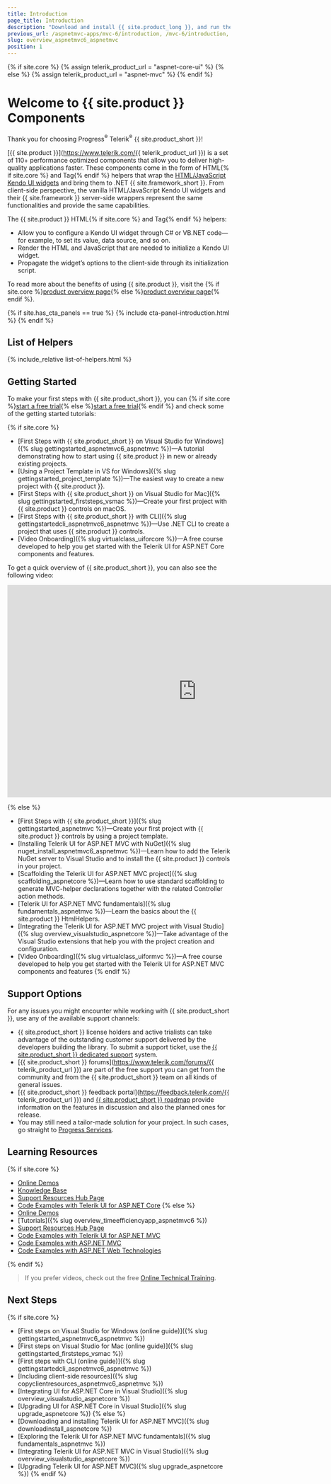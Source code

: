 ```yaml
---
title: Introduction
page_title: Introduction
description: "Download and install {{ site.product_long }}, and run the sample application."
previous_url: /aspnetmvc-apps/mvc-6/introduction, /mvc-6/introduction, /getting-started/kendo-ui-vs-mvc-wrappers
slug: overview_aspnetmvc6_aspnetmvc
position: 1
---
```

{% if site.core %} 
    {% assign telerik_product_url = "aspnet-core-ui" %}
{% else %}
    {% assign telerik_product_url = "aspnet-mvc" %}
{% endif %}

# Welcome to {{ site.product }} Components

Thank you for choosing Progress<sup>®</sup> Telerik<sup>®</sup> {{ site.product_short }}!  

[{{ site.product }}](https://www.telerik.com/{{ telerik_product_url }}) is a set of 110+ performance optimized components that allow you to deliver high-quality applications faster. These components come in the form of HTML{% if site.core %} and Tag{% endif %} helpers that wrap the [HTML/JavaScript Kendo UI widgets](https://docs.telerik.com/kendo-ui/introduction) and bring them to .NET {{ site.framework_short }}. From client-side perspective, the vanilla HTML/JavaScript Kendo UI widgets and their {{ site.framework }} server-side wrappers represent the same functionalities and provide the same capabilities.


The {{ site.product }} HTML{% if site.core %} and Tag{% endif %} helpers:
* Allow you to configure a Kendo UI widget through C# or VB.NET code&mdash;for example, to set its value, data source, and so on.
* Render the HTML and JavaScript that are needed to initialize a Kendo UI widget.
* Propagate the widget’s options to the client-side through its initialization script.

To read more about the benefits of using {{ site.product }}, visit the {% if site.core %}<a href="https://www.telerik.com/aspnet-core-ui" target="_blank">product overview page</a>{% else %}<a href="https://www.telerik.com/aspnet-mvc" target="_blank">product overview page</a>{% endif %}.

{% if site.has_cta_panels == true %}
{% include cta-panel-introduction.html %}
{% endif %}

## List of Helpers

{% include_relative list-of-helpers.html %}

## Getting Started

To make your first steps with {{ site.product_short }}, you can {% if site.core %}<a href="https://www.telerik.com/aspnet-core-ui" target="_blank">start a free trial</a>{% else %}<a href="https://www.telerik.com/aspnet-mvc" target="_blank">start a free trial</a>{% endif %} and check some of the getting started tutorials:

{% if site.core %}
* [First Steps with {{ site.product_short }} on Visual Studio for Windows]({% slug gettingstarted_aspnetmvc6_aspnetmvc %})&mdash;A tutorial demonstrating how to start using {{ site.product }} in new or already existing projects.
* [Using a Project Template in VS for Windows]({% slug gettingstarted_project_template %})&mdash;The easiest way to create a new project with {{ site.product }}.
* [First Steps with {{ site.product_short }} on Visual Studio for Mac]({% slug gettingstarted_firststeps_vsmac %})&mdash;Create your first project with {{ site.product }} controls on macOS.
* [First Steps with {{ site.product_short }} with CLI]({% slug gettingstartedcli_aspnetmvc6_aspnetmvc %})&mdash;Use .NET CLI to create a project that uses {{ site.product }} controls.
* [Video Onboarding]({% slug virtualclass_uiforcore %})&mdash;A free course developed to help you get started with the Telerik UI for ASP.NET Core components and features.

To get a quick overview of  {{ site.product_short }}, you can also see the following video:

<iframe width="853" height="480" src="https://www.youtube.com/embed/jAOZY9TZi78?list=PLvmaC-XMqeBaHWzU1zyFgaNi2pcuix6Ps" frameborder="0" allow="accelerometer; autoplay; encrypted-media; gyroscope; picture-in-picture" allowfullscreen></iframe>

{% else %}
* [First Steps with {{ site.product_short }}]({% slug gettingstarted_aspnetmvc %})&mdash;Create your first project with {{ site.product }} controls by using a project template.
* [Installing Telerik UI for ASP.NET MVC with NuGet]({% slug nuget_install_aspnetmvc6_aspnetmvc %})&mdash;Learn how to add the Telerik NuGet server to Visual Studio and to install the {{ site.product }} controls in your project.
* [Scaffolding the Telerik UI for ASP.NET MVC project]({% slug scaffolding_aspnetcore %})&mdash;Learn how to use standard scaffolding to generate MVC-helper declarations together with the related Controller action methods.
* [Telerik UI for ASP.NET MVC fundamentals]({% slug fundamentals_aspnetmvc %})&mdash;Learn the basics about the {{ site.product }} HtmlHelpers.
* [Integrating the Telerik UI for ASP.NET MVC project with Visual Studio]({% slug overview_visualstudio_aspnetcore %})&mdash;Take advantage of the Visual Studio extensions that help you with the project creation and configuration.
* [Video Onboarding]({% slug virtualclass_uiformvc %})&mdash;A free course developed to help you get started with the Telerik UI for ASP.NET MVC components and features
{% endif %}

## Support Options

For any issues you might encounter while working with {{ site.product_short }}, use any of the available support channels:

* {{ site.product_short }} license holders and active trialists can take advantage of the outstanding customer support delivered by the developers building the library. To submit a support ticket, use the [{{ site.product_short }} dedicated support](https://www.telerik.com/account/support-tickets/) system.
* [{{ site.product_short }} forums](https://www.telerik.com/forums/{{ telerik_product_url }}) are part of the free support you can get from the community and from the {{ site.product_short }} team on all kinds of general issues.
* [{{ site.product_short }} feedback portal](https://feedback.telerik.com/{{ telerik_product_url }}) and [{{ site.product_short }} roadmap](https://www.telerik.com/support/whats-new/kendo-ui/roadmap) provide information on the features in discussion and also the planned ones for release.
* You may still need a tailor-made solution for your project. In such cases, go straight to [Progress Services](https://www.progress.com/services).

## Learning Resources

{% if site.core %} 
* [Online Demos](https://demos.telerik.com/aspnet-core/)
* [Knowledge Base](https://docs.telerik.com/aspnet-core/knowledge-base.html)
* [Support Resources Hub Page](https://www.telerik.com/support/aspnet-core)
* [Code Examples with Telerik UI for ASP.NET Core](https://github.com/telerik/ui-for-aspnet-core-examples)
{% else %}
* [Online Demos](https://demos.telerik.com/aspnet-mvc/)
* [Tutorials]({% slug overview_timeefficiencyapp_aspnetmvc6 %})
* [Support Resources Hub Page](https://www.telerik.com/support/aspnet-mvc)
* [Code Examples with Telerik UI for ASP.NET MVC](https://github.com/telerik/ui-for-aspnet-mvc-examples)
* [Code Examples with ASP.NET MVC](https://github.com/telerik/kendo-examples-asp-net-mvc)
* [Code Examples with ASP.NET Web Technologies](https://github.com/telerik/kendo-examples-asp-net)

{% endif %}

>If you prefer videos, check out the free [Online Technical Training](https://docs.telerik.com/{{site.platform}}/virtual-classroom).

## Next Steps

{% if site.core %}
* [First steps on Visual Studio for Windows (online guide)]({% slug gettingstarted_aspnetmvc6_aspnetmvc %})
* [First steps on Visual Studio for Mac (online guide)]({% slug gettingstarted_firststeps_vsmac %})
* [First steps with CLI (online guide)]({% slug gettingstartedcli_aspnetmvc6_aspnetmvc %})
* [Including client-side resources]({% slug copyclientresources_aspnetmvc6_aspnetmvc %})
* [Integrating UI for ASP.NET Core in Visual Studio]({% slug overview_visualstudio_aspnetcore %})
* [Upgrading UI for ASP.NET Core in Visual Studio]({% slug upgrade_aspnetcore %})
{% else %}
* [Downloading and installing Telerik UI for ASP.NET MVC]({% slug downloadinstall_aspnetcore %})
* [Exploring the Telerik UI for ASP.NET MVC fundamentals]({% slug fundamentals_aspnetmvc %})
* [Integrating Telerik UI for ASP.NET MVC in Visual Studio]({% slug overview_visualstudio_aspnetcore %})
* [Upgrading Telerik UI for ASP.NET MVC]({% slug upgrade_aspnetcore %})
{% endif %}

